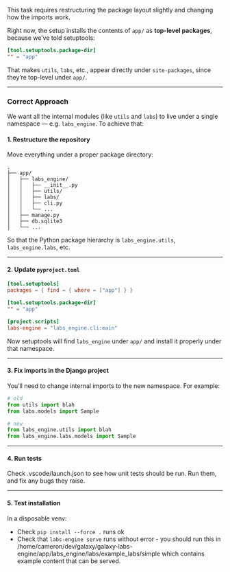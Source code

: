 This task requires restructuring the package layout slightly and changing how the imports work.

Right now, the setup installs the contents of `app/` as **top-level packages**, because we’ve told setuptools:

```toml
[tool.setuptools.package-dir]
"" = "app"
```

That makes `utils`, `labs`, etc., appear directly under `site-packages`, since they’re top-level under `app/`.

---

### Correct Approach

We want all the internal modules (like `utils` and `labs`) to live under a single namespace — e.g. `labs_engine`.
To achieve that:

#### 1. Restructure the repository

Move everything under a proper package directory:

```
.
├── app/
│   ├── labs_engine/
│   │   ├── __init__.py
│   │   ├── utils/
│   │   ├── labs/
│   │   ├── cli.py
│   │   └── ...
│   ├── manage.py
│   ├── db.sqlite3
│   └── ...
```

So that the Python package hierarchy is `labs_engine.utils`, `labs_engine.labs`, etc.

---

#### 2. Update `pyproject.toml`

```toml
[tool.setuptools]
packages = { find = { where = ["app"] } }

[tool.setuptools.package-dir]
"" = "app"

[project.scripts]
labs-engine = "labs_engine.cli:main"
```

Now setuptools will find `labs_engine` under `app/` and install it properly under that namespace.

---

#### 3. Fix imports in the Django project

You’ll need to change internal imports to the new namespace.
For example:

```python
# old
from utils import blah
from labs.models import Sample

# new
from labs_engine.utils import blah
from labs_engine.labs.models import Sample
```

---

#### 4. Run tests

Check .vscode/launch.json to see how unit tests should be run. Run them, and fix any bugs they raise.

---

#### 5. Test installation

In a disposable venv:

- Check `pip install --force .` runs ok
- Check that `labs-engine serve` runs without error - you should run this in /home/cameron/dev/galaxy/galaxy-labs-engine/app/labs_engine/labs/example_labs/simple which contains example content that can be served.
